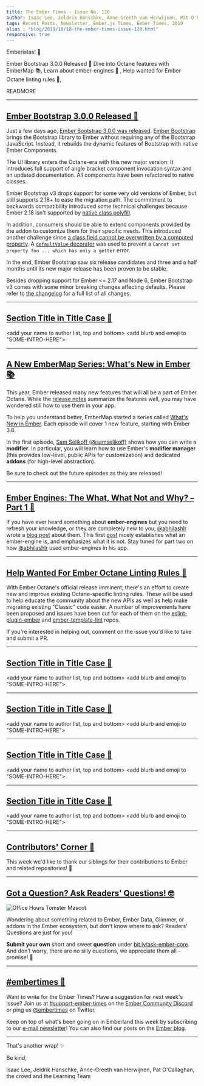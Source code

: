 ```yaml
---
title: The Ember Times - Issue No. 120
author: Isaac Lee, Jeldrik Hanschke, Anne-Greeth van Herwijnen, Pat O'Callaghan, the crowd
tags: Recent Posts, Newsletter, Ember.js Times, Ember Times, 2019
alias : "blog/2019/10/18-the-ember-times-issue-120.html"
responsive: true
---
```


<SAYING-HELLO-IN-YOUR-FAVORITE-LANGUAGE> Emberistas! 🐹

Ember Bootstrap 3.0.0 Released 🎉
Dive into Octane features with EmberMap 📚, 
Learn about ember-engines 📝 ,
Help wanted for Ember Octane linting rules 🤖,

READMORE

---

## [Ember Bootstrap 3.0.0 Released 🎉](https://www.ember-bootstrap.com)

<!--alex ignore just-->
Just a few days ago, [Ember Bootstrap 3.0.0 was released](https://twitter.com/simonihmig/status/1182661298464739330). [Ember Bootstrap](https://www.ember-bootstrap.com) brings the Bootstrap library to Ember without requiring any of the Bootstrap JavaScript. Instead, it rebuilds the dynamic features of Bootstrap with native Ember Components.

The UI library enters the Octane-era with this new major version: It introduces full support of angle bracket component invocation syntax and an updated documentation. All components have been refactored to native classes.

Ember Bootstrap v3 drops support for some very old versions of Ember, but still supports 2.18+ to ease the migration path. The commitment to backwards compatibility introduced some technical challenges because Ember 2.18 isn't supported by [native class polyfill](https://github.com/pzuraq/ember-native-class-polyfill).

In addition, consumers should be able to extend components provided by the addon to customize them for their specific needs. This introduced another challenge since [a class field cannot be overwritten by a computed property](https://discordapp.com/channels/480462759797063690/486553598436573206/618527893009465349). A [`defaultValue` decorator](https://github.com/kaliber5/ember-bootstrap/blob/v3.0.0/addon/utils/default-decorator.js) was used to prevent a `Cannot set property foo ... which has only a getter` error.

In the end, Ember Bootstrap saw six release candidates and three and a half months until its new major release has been proven to be stable.

Besides dropping support for Ember <= 2.17 and Node 6, Ember Bootstrap v3 comes with some minor breaking changes affecting defaults. Please refer to [the changelog](https://www.ember-bootstrap.com/#/changelog) for a full list of all changes.

---

## [Section Title in Title Case 🐹](#section-url)

<change section title emoji>
<consider adding some bold to your paragraph>

<add your name to author list, top and bottom>
<add blurb and emoji to "SOME-INTRO-HERE">

---

## [A New EmberMap Series: What's New in Ember 📚](https://embermap.com/topics/what-s-new-in-ember/)

This year, Ember released many new features that will all be a part of Ember Octane. While the [release notes](https://blog.emberjs.com/tags/releases.html) summarize the features well, you may have wondered still how to use them in your app.

To help you understand better, EmberMap started a series called [What's New in Ember](https://embermap.com/topics/what-s-new-in-ember/). Each episode will cover 1 new feature, starting with Ember 3.8.

In the first episode, [Sam Selikoff (@samselikoff)](https://github.com/samselikoff) shows how you can write a **modifier**. In particular, you will learn how to use Ember's **modifier manager** (this provides low-level, public APIs for customization) and dedicated **addons** (for high-level abstraction).

Be sure to check out the future episodes as they are released!

---

## [Ember Engines: The What, What Not and Why? – Part 1 📝](https://medium.com/developer-paradise/ember-engines-the-what-what-not-and-when-part-1-49187c949db5)
  
If you have ever heard something about **ember-engines** but you need to refresh your knowledge, or they are completely new to you, [@abhilashlr](https://github.com/abhilashlr) wrote a [blog post](https://medium.com/developer-paradise/ember-engines-the-what-what-not-and-when-part-1-49187c949db5) about them. This first [post](https://medium.com/developer-paradise/ember-engines-the-what-what-not-and-when-part-1-49187c949db5) nicely establishes what an ember-engine is, and emphasizes what it is not. 
Stay tuned for part two on how [@abhilashlr](https://github.com/abhilashlr) used ember-engines in his app.

---

## [Help Wanted For Ember Octane Linting Rules 🤖](https://github.com/ember-cli/eslint-plugin-ember/issues?utf8=%E2%9C%93&q=is%3Aissue+is%3Aopen+sort%3Aupdated-desc+label%3A%22Help+Wanted%22+Octane+Rule)

With Ember Octane's official release imminent, there's an effort to create new and improve existing Octane-specific linting rules. These will be used to help educate the community about the new APIs as well as help make migrating existing "Classic" code easier. A number of improvements have been proposed and issues have been cut for each of them on the [eslint-plugin-ember](https://github.com/ember-cli/eslint-plugin-ember/issues?utf8=%E2%9C%93&q=is%3Aissue+is%3Aopen+sort%3Aupdated-desc+label%3A%22Help+Wanted%22+Octane+Rule) and [ember-template-lint](https://github.com/ember-template-lint/ember-template-lint/issues?utf8=%E2%9C%93&q=+project%3Aember-template-lint%2F1+label%3A%22help+wanted%22++sort%3Aupdated-desc) repos.

If you're interested in helping out, comment on the issue you'd like to take and submit a PR.

---

## [Section Title in Title Case 🐹](#section-url)

<change section title emoji>
<consider adding some bold to your paragraph>

<add your name to author list, top and bottom>
<add blurb and emoji to "SOME-INTRO-HERE">

---

## [Section Title in Title Case 🐹](#section-url)

<change section title emoji>
<consider adding some bold to your paragraph>

<add your name to author list, top and bottom>
<add blurb and emoji to "SOME-INTRO-HERE">

---

## [Section Title in Title Case 🐹](#section-url)

<change section title emoji>
<consider adding some bold to your paragraph>

<add your name to author list, top and bottom>
<add blurb and emoji to "SOME-INTRO-HERE">

---

## [Section Title in Title Case 🐹](#section-url)

<change section title emoji>
<consider adding some bold to your paragraph>

<add your name to author list, top and bottom>
<add blurb and emoji to "SOME-INTRO-HERE">

---

## [Contributors' Corner 👏](https://guides.emberjs.com/release/contributing/repositories/)

<p>This week we'd like to thank our siblings for their contributions to Ember and related repositories! 💖</p>

---

## [Got a Question? Ask Readers' Questions! 🤓](https://docs.google.com/forms/d/e/1FAIpQLScqu7Lw_9cIkRtAiXKitgkAo4xX_pV1pdCfMJgIr6Py1V-9Og/viewform)

<div class="blog-row">
  <img class="float-right small transparent padded" alt="Office Hours Tomster Mascot" title="Readers' Questions" src="/images/tomsters/officehours.png" />

  <p>Wondering about something related to Ember, Ember Data, Glimmer, or addons in the Ember ecosystem, but don't know where to ask? Readers’ Questions are just for you!</p>

  <p><strong>Submit your own</strong> short and sweet <strong>question</strong> under <a href="https://bit.ly/ask-ember-core" target="rq">bit.ly/ask-ember-core</a>. And don’t worry, there are no silly questions, we appreciate them all - promise! 🤞</p>
</div>

---

## [#embertimes 📰](https://blog.emberjs.com/tags/newsletter.html)

Want to write for the Ember Times? Have a suggestion for next week's issue? Join us at [#support-ember-times](https://discordapp.com/channels/480462759797063690/485450546887786506) on the [Ember Community Discord](https://discordapp.com/invite/zT3asNS) or ping us [@embertimes](https://twitter.com/embertimes) on Twitter.

Keep on top of what's been going on in Emberland this week by subscribing to our [e-mail newsletter](https://the-emberjs-times.ongoodbits.com/)! You can also find our posts on the [Ember blog](https://emberjs.com/blog/tags/newsletter.html).

---

That's another wrap! ✨

Be kind,

Isaac Lee, Jeldrik Hanschke, Anne-Greeth van Herwijnen, Pat O'Callaghan, the crowd and the Learning Team
